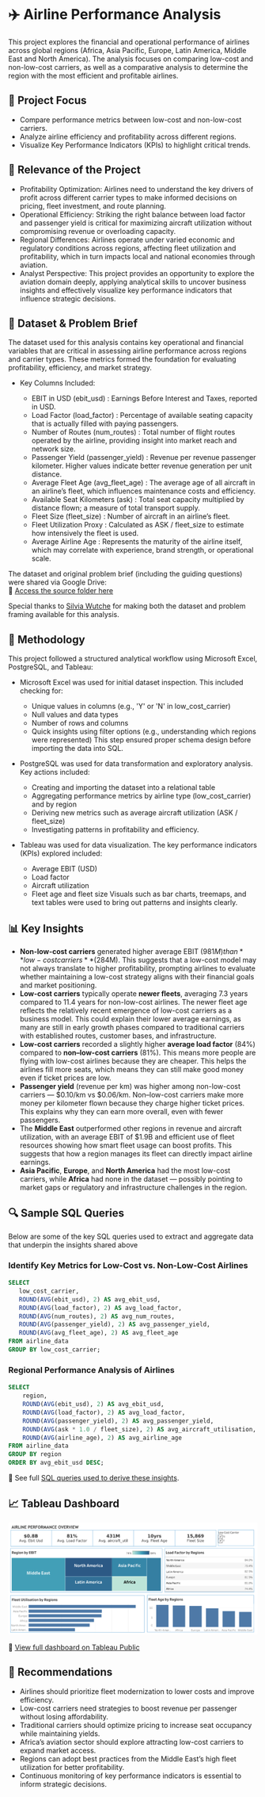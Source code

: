 # ✈️ Airline Performance Analysis

This project explores the financial and operational performance of airlines across global regions (Africa, Asia Pacific, Europe, Latin America, Middle East and North America). The analysis focuses on comparing low-cost and non-low-cost carriers, as well as a comparative analysis to determine the region with the most efficient and profitable airlines.

## 🎯 Project Focus

- Compare performance metrics between low-cost and non-low-cost carriers.
- Analyze airline efficiency and profitability across different regions.
- Visualize Key Performance Indicators (KPIs) to highlight critical trends.

## 🔑 Relevance of the Project

- Profitability Optimization: Airlines need to understand the key drivers of profit across different carrier types to make informed decisions on pricing, fleet investment, and route planning.
- Operational Efficiency: Striking the right balance between load factor and passenger yield is critical for maximizing aircraft utilization without compromising revenue or overloading capacity.
- Regional Differences: Airlines operate under varied economic and regulatory conditions across regions, affecting fleet utilization and profitability, which in turn impacts local and national economies through aviation.
- Analyst Perspective: This project provides an opportunity to explore the aviation domain deeply, applying analytical skills to uncover business insights and effectively visualize key performance indicators that influence strategic decisions.

## 📂 Dataset & Problem Brief

The dataset used for this analysis contains key operational and financial variables that are critical in assessing airline performance across regions and carrier types. These metrics formed the foundation for evaluating profitability, efficiency, and market strategy.

- Key Columns Included:

  - EBIT in USD (ebit_usd) : Earnings Before Interest and Taxes, reported in USD.
  - Load Factor (load_factor) : Percentage of available seating capacity that is actually filled with paying passengers.
  - Number of Routes (num_routes) : Total number of flight routes operated by the airline, providing insight into market reach and network size.
  - Passenger Yield (passenger_yield) : Revenue per revenue passenger kilometer. Higher values indicate better revenue generation per unit distance.
  - Average Fleet Age (avg_fleet_age) : The average age of all aircraft in an airline’s fleet, which influences maintenance costs and efficiency.
  - Available Seat Kilometers (ask) : Total seat capacity multiplied by distance flown; a measure of total transport supply.
  - Fleet Size (fleet_size) : Number of aircraft in an airline’s fleet.
  - Fleet Utilization Proxy : Calculated as ASK / fleet_size to estimate how intensively the fleet is used.
  - Average Airline Age : Represents the maturity of the airline itself, which may correlate with experience, brand strength, or operational scale.

The dataset and original problem brief (including the guiding questions) were shared via Google Drive:  
🔗 [Access the source folder here](https://drive.google.com/drive/folders/1Rj4EFaMmmaAJqvD_fx-w8_juQbuyRx1I)

Special thanks to [Silvia Wutche](https://www.linkedin.com/in/silvia-wutche/) for making both the dataset and problem framing available for this analysis.

## 🧪 Methodology

This project followed a structured analytical workflow using Microsoft Excel, PostgreSQL, and Tableau:

- Microsoft Excel was used for initial dataset inspection. This included checking for:
  - Unique values in columns (e.g., 'Y' or 'N' in low_cost_carrier)
  - Null values and data types
  - Number of rows and columns
  - Quick insights using filter options (e.g., understanding which regions were represented)
  This step ensured proper schema design before importing the data into SQL.

- PostgreSQL was used for data transformation and exploratory analysis. Key actions included:
  - Creating and importing the dataset into a relational table
  - Aggregating performance metrics by airline type (low_cost_carrier) and by region
  - Deriving new metrics such as average aircraft utilization (ASK / fleet_size)
  - Investigating patterns in profitability and efficiency.

- Tableau was used for data visualization. The key performance indicators (KPIs) explored included:
  - Average EBIT (USD)
  - Load factor
  - Aircraft utilization
  - Fleet age and fleet size
  Visuals such as bar charts, treemaps, and text tables were used to bring out patterns and insights clearly.

## 📊 Key Insights

- **Non-low-cost carriers** generated higher average EBIT ($981M) than **low-cost carriers** ($284M). This suggests that a low-cost model may not always translate to higher profitability, prompting airlines to evaluate whether maintaining a low-cost strategy aligns with their financial goals and market positioning.  
- **Low-cost carriers** typically operate **newer fleets**, averaging 7.3 years compared to 11.4 years for non-low-cost airlines. The newer fleet age reflects the relatively recent emergence of low-cost carriers as a business model. This could explain their lower average earnings, as many are still in early growth phases compared to traditional carriers with established routes, customer bases, and infrastructure.
- **Low-cost carriers** recorded a slightly higher **average load factor** (84%) compared to **non–low-cost carriers** (81%). This means more people are flying with low-cost airlines because they are cheaper. This helps the airlines fill more seats, which means they can still make good money even if ticket prices are low.
- **Passenger yield** (revenue per km) was higher among non-low-cost carriers — $0.10/km vs $0.06/km. Non–low-cost carriers make more money per kilometer flown because they charge higher ticket prices. This explains why they can earn more overall, even with fewer passengers. 
- The **Middle East** outperformed other regions in revenue and aircraft utilization, with an average EBIT of $1.9B and efficient use of fleet resources showing how smart fleet usage can boost profits. This suggests that how a region manages its fleet can directly impact airline earnings.
- **Asia Pacific**, **Europe**, and **North America** had the most low-cost carriers, while **Africa** had none in the dataset — possibly pointing to market gaps or regulatory and infrastructure challenges in the region.

 ## 🔍 Sample SQL Queries
 Below are some of the key SQL queries used to extract and aggregate data that underpin the insights shared above

 ###  Identify Key Metrics for Low-Cost vs. Non-Low-Cost Airlines
 ```sql
SELECT
    low_cost_carrier,
    ROUND(AVG(ebit_usd), 2) AS avg_ebit_usd,
    ROUND(AVG(load_factor), 2) AS avg_load_factor,
    ROUND(AVG(num_routes), 2) AS avg_num_routes,
    ROUND(AVG(passenger_yield), 2) AS avg_passenger_yield,
    ROUND(AVG(avg_fleet_age), 2) AS avg_fleet_age
FROM airline_data
GROUP BY low_cost_carrier;
```

### Regional Performance Analysis of Airlines
```sql
SELECT
    region,
    ROUND(AVG(ebit_usd), 2) AS avg_ebit_usd,
    ROUND(AVG(load_factor), 2) AS avg_load_factor,
    ROUND(AVG(passenger_yield), 2) AS avg_passenger_yield,
    ROUND(AVG(ask * 1.0 / fleet_size), 2) AS avg_aircraft_utilisation,
    ROUND(AVG(airline_age), 2) AS avg_airline_age
FROM airline_data
GROUP BY region
ORDER BY avg_ebit_usd DESC;
```

📄 See full [SQL queries used to derive these insights](https://github.com/rwejoye/airline-performance-analysis/blob/main/airline_performance_analysis.sql).

## 📈 Tableau Dashboard

![Airline Dashboard Preview](airline_dashboard.png)

🔗 [View full dashboard on Tableau Public](https://public.tableau.com/app/profile/richmond.wejoye/viz/AirlinePerformanceOverview/ExecutiveSummary)


## 📌 Recommendations
- Airlines should prioritize fleet modernization to lower costs and improve efficiency.
- Low-cost carriers need strategies to boost revenue per passenger without losing affordability.
- Traditional carriers should optimize pricing to increase seat occupancy while maintaining yields.
- Africa’s aviation sector should explore attracting low-cost carriers to expand market access.
- Regions can adopt best practices from the Middle East’s high fleet utilization for better profitability.
- Continuous monitoring of key performance indicators is essential to inform strategic decisions.
